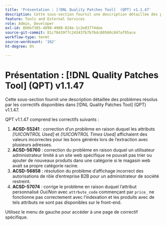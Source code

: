 ```yaml
---
title: 'Présentation : [!DNL Quality Patches Tool]  (QPT) v1.1.47'
description: Cette sous-section fournit une description détaillée des problèmes résolus par les correctifs disponibles dans [!DNL Quality Patches Tool] (QPT) v1.1.47.
feature: Tools and External Services
role: Admin, Developer
exl-id: 8b6bf385-4090-4988-824e-1c2e83774dee
source-git-commit: 81c78439f7c243437b7b76dc80560c847af95ace
workflow-type: tm+mt
source-wordcount: '162'
ht-degree: 0%

---
```


# Présentation : [!DNL Quality Patches Tool] (QPT) v1.1.47

Cette sous-section fournit une description détaillée des problèmes résolus par les correctifs disponibles dans [!DNL Quality Patches Tool] (QPT) v1.1.47.

QPT v1.1.47 comprend les correctifs suivants :

1. **ACSD-55241** : correction d’un problème en raison duquel les attributs *[!UICONTROL Used]* et *[!UICONTROL Times Used]* affichaient des valeurs incorrectes pour les bons générés lors de l’extraction avec plusieurs adresses.
1. **ACSD-56760** : correction du problème en raison duquel un utilisateur administrateur limité à un site web spécifique ne pouvait pas trier ou ajouter de nouveaux produits dans une catégorie si le magasin web avait sa propre catégorie racine.
1. **ACSD-56858** : résolution du problème d’affichage incorrect des autorisations de rôle d’entreprise B2B pour un administrateur de société restreint.
1. **ACSD-57074** : corrige le problème en raison duquel l’attribut personnalisé *Oui/Non* avec `attrbute_code` commençant par `price_` ne fonctionne pas correctement avec l’indexation et les produits avec de tels attributs ne sont pas disponibles sur le front-end.

Utilisez le menu de gauche pour accéder à une page de correctif spécifique.
